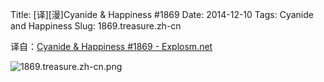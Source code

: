 Title: [译][漫]Cyanide & Happiness #1869
Date: 2014-12-10
Tags: Cyanide and Happiness
Slug: 1869.treasure.zh-cn

译自：[Cyanide & Happiness #1869 - Explosm.net](http://explosm.net/comics/1869/)


![1869.treasure.zh-cn.png](/static/images/comics/1869.treasure.zh-cn.png)
